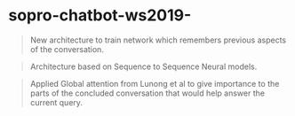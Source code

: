 # sopro-chatbot-ws2019-

> New architecture to train network which remembers previous
aspects of the conversation.

> Architecture based on Sequence to Sequence Neural models.

> Applied Global attention from Lunong et al to give importance to the
parts of the concluded conversation that would help answer the
current query.

